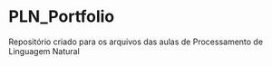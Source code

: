 # PLN_Portfolio
Repositório criado para os arquivos das aulas de Processamento de Linguagem Natural
